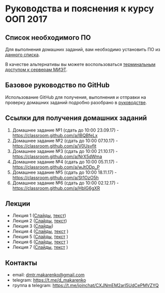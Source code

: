 Руководства и пояснения к курсу ООП 2017
========================================

Список необходимого ПО
----------------------

Для выполнения домашних заданий, вам необходимо установить ПО из [данного списка](software.md).

В качестве альтернативы вы можете воспользоваться [терминальным доступом к серверам МИЭТ](remote%20desktop.md).

Базовое руководство по GitHub
-----------------------------

Использование GitHub для получения, выполнения и отправки на проверку домашних заданий подробно разобрано в [руководстве](using%20GitHub%20and%20home%20assignments.md).

Ссылки для получения домашних заданий
-------------------------------------

1. Домашнее задание №1 (сдать до 10:00 23.09.17) - https://classroom.github.com/a/IBQBfeLx
2. Домашнее задание №2 (сдать до 10:00 07.10.17) - https://classroom.github.com/a/V0Usvfit
3. Домашнее задание №3 (сдать до 10:00 21.10.17) - https://classroom.github.com/a/NrX5dWma
4. Домашнее задание №4 (сдать до 10:00 05.11.17) - https://classroom.github.com/a/wJtODp_P
5. Домашнее задание №5 (сдать до 10:00 18.11.17) - https://classroom.github.com/a/St1OzO5h
6. Домашнее задание №6 (сдать до 10:00 02.12.17) - https://classroom.github.com/a/HbIG6gXR

Лекции
------

* Лекция 1 ([Слайды](lectures/lecture1.pdf), [текст](lectures/lecture1.docx))
* Лекция 2 ([Слайды](lectures/lecture2.pdf), [текст](lectures/lecture2.docx))
* Лекция 3 ([Слайды](lectures/lecture3.pdf))
* Лекция 4 ([Слайды](lectures/lecture4.pdf), [текст](lectures/lecture4.docx) )
* Лекция 5 ([Слайды](lectures/lecture5.pdf), [текст](lectures/lecture5.docx) )
* Лекция 6 ([Слайды](lectures/lecture6.pdf), [текст](lectures/lecture6.docx) )
* Лекция 7 ([Слайды](lectures/lecture7.pdf), [текст](lectures/lecture7.docx) )

Контакты
--------

* email: dmtr.makarenko@gmail.com
* telegram: https://t.me/d_makarenko
* группа в telegram: https://t.me/joinchat/CXJNmEM2arI5UdCePMVZYQ
